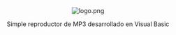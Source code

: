 
  <div align="center" class="text-center p-3">
    <span class="border-wrap" align="center">       
    <img src="https://github.com/locorbes/n.core/blob/master/Resources/logo.png?raw=true" alt="logo.png">
    <p align="center">Simple reproductor de MP3 desarrollado en Visual Basic<br>
    </p>
    </span>
   </div>
